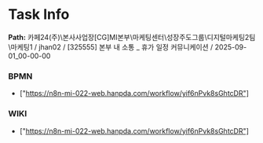 # Task Info

**Path:** 카페24(주)\본사사업장\[CG]MI본부\마케팅센터\성장주도그룹\디지털마케팅2팀\마케팅1 / jhan02 / [325555] 본부 내 소통 _ 휴가 일정 커뮤니케이션 / 2025-09-01_00-00-00

### BPMN
- ["https://n8n-mi-022-web.hanpda.com/workflow/yif6nPvk8sGhtcDR"]

### WIKI
- ["https://n8n-mi-022-web.hanpda.com/workflow/yif6nPvk8sGhtcDR"]

